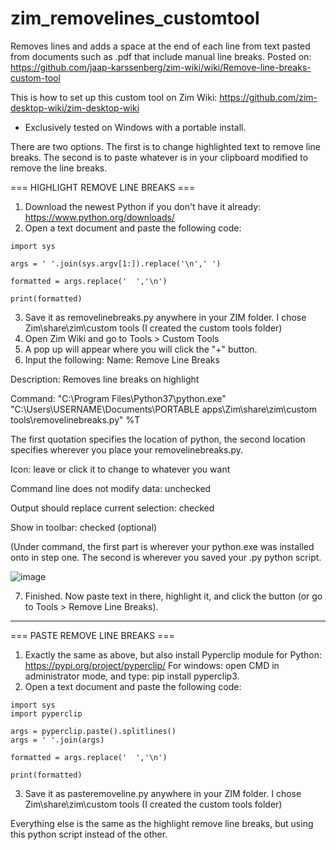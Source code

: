 # zim_removelines_customtool
Removes lines and adds a space at the end of each line from text pasted from documents such as .pdf that include manual line breaks. Posted on: https://github.com/jaap-karssenberg/zim-wiki/wiki/Remove-line-breaks-custom-tool


This is how to set up this custom tool on Zim Wiki: https://github.com/zim-desktop-wiki/zim-desktop-wiki 
* Exclusively tested on Windows with a portable install.


There are two options. The first is to change highlighted text to remove line breaks. The second is to paste whatever is in your clipboard modified to remove the line breaks. 

=== HIGHLIGHT REMOVE LINE BREAKS ===

1. Download the newest Python if you don't have it already: https://www.python.org/downloads/
2. Open a text document and paste the following code:

```
import sys

args = ' '.join(sys.argv[1:]).replace('\n',' ')

formatted = args.replace('  ','\n') 

print(formatted)
```
3. Save it as removelinebreaks.py anywhere in your ZIM folder. I chose Zim\share\zim\custom tools  (I created the custom tools folder)
4. Open Zim Wiki and go to Tools > Custom Tools
5. A pop up will appear where you will click the "+" button.
6. Input the following:
Name: Remove Line Breaks

Description: Removes line breaks on highlight

Command: "C:\Program Files\Python37\python.exe" "C:\Users\USERNAME\Documents\PORTABLE apps\Zim\share\zim\custom tools\removelinebreaks.py" %T 

The first quotation specifies the location of python, the second location specifies wherever you place your removelinebreaks.py. 

Icon: leave or click it to change to whatever you want

Command line does not modify data: unchecked

Output should replace current selection: checked

Show in toolbar: checked (optional)

(Under command, the first part is wherever your python.exe was installed onto in step one. The second is wherever you saved your .py python script. 

![image](https://github.com/jonsnow231/zim_removelines_customtool/assets/83853289/afcd7804-1bae-4dc4-9b1a-4f433c9ef0c2)

7. Finished. Now paste text in there, highlight it, and click the button (or go to Tools > Remove Line Breaks).


---

=== PASTE REMOVE LINE BREAKS ===

1. Exactly the same as above, but also install Pyperclip module for Python: https://pypi.org/project/pyperclip/  For windows: open CMD in administrator mode, and type: pip install pyperclip3.
2. Open a text document and paste the following code:

```
import sys
import pyperclip

args = pyperclip.paste().splitlines()
args = ' '.join(args) 

formatted = args.replace('  ','\n')

print(formatted)
```
3. Save it as pasteremoveline.py anywhere in your ZIM folder. I chose Zim\share\zim\custom tools  (I created the custom tools folder)

Everything else is the same as the highlight remove line breaks, but using this python script instead of the other. 


